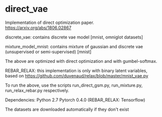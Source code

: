 # direct_vae

Implementation of direct optimization paper. https://arxiv.org/abs/1806.02867

discrete_vae: contains discrete vae model [mnist, omniglot datasets]

mixture_model_mnist: contains mixture of gaussian and discrete vae (unsupervised or semi-supervised) [mnist]

The above are optimized with direct optimization and with gumbel-softmax.

REBAR_RELAX: this implementation is only with binary latent variables, based on https://github.com/duvenaud/relax/blob/master/mnist_vae.py

To run the above, use the scripts run_direct_gsm.py, run_mixture.py, run_relax_rebar.py respectively.

Dependencies:
Python 2.7
Pytorch 0.4.0
(REBAR_RELAX: Tensorflow)

The datasets are downloaded automatically if they don't exist

